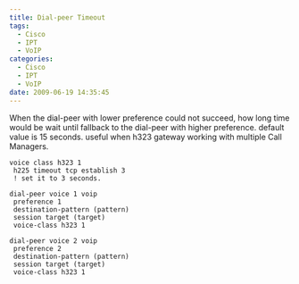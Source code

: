 ```yaml
---
title: Dial-peer Timeout
tags:
  - Cisco
  - IPT
  - VoIP
categories:
  - Cisco
  - IPT
  - VoIP
date: 2009-06-19 14:35:45
---
```


When the dial-peer with lower preference could not succeed, how long time would be wait until fallback to the dial-peer with higher preference. default value is 15 seconds. useful when h323 gateway working with multiple Call Managers.

```
voice class h323 1
 h225 timeout tcp establish 3
 ! set it to 3 seconds.

dial-peer voice 1 voip
 preference 1
 destination-pattern (pattern)
 session target (target)
 voice-class h323 1

dial-peer voice 2 voip
 preference 2
 destination-pattern (pattern)
 session target (target)
 voice-class h323 1
```
